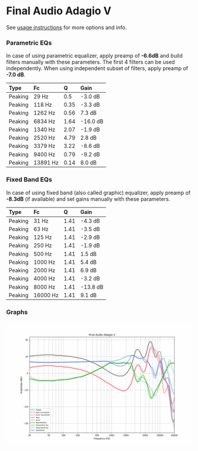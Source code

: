 # Final Audio Adagio V
See [usage instructions](https://github.com/jaakkopasanen/AutoEq#usage) for more options and info.

### Parametric EQs
In case of using parametric equalizer, apply preamp of **-6.6dB** and build filters manually
with these parameters. The first 4 filters can be used independently.
When using independent subset of filters, apply preamp of **-7.0 dB**.

| Type    | Fc       |    Q | Gain     |
|:--------|:---------|:-----|:---------|
| Peaking | 29 Hz    | 0.5  | -3.0 dB  |
| Peaking | 118 Hz   | 0.35 | -3.3 dB  |
| Peaking | 1262 Hz  | 0.56 | 7.3 dB   |
| Peaking | 6834 Hz  | 1.64 | -16.0 dB |
| Peaking | 1340 Hz  | 2.07 | -1.9 dB  |
| Peaking | 2520 Hz  | 4.79 | 2.8 dB   |
| Peaking | 3379 Hz  | 3.22 | -8.6 dB  |
| Peaking | 9400 Hz  | 0.79 | -9.2 dB  |
| Peaking | 13891 Hz | 0.14 | 8.0 dB   |

### Fixed Band EQs
In case of using fixed band (also called graphic) equalizer, apply preamp of **-8.3dB**
(if available) and set gains manually with these parameters.

| Type    | Fc       |    Q | Gain     |
|:--------|:---------|:-----|:---------|
| Peaking | 31 Hz    | 1.41 | -4.3 dB  |
| Peaking | 63 Hz    | 1.41 | -3.5 dB  |
| Peaking | 125 Hz   | 1.41 | -2.9 dB  |
| Peaking | 250 Hz   | 1.41 | -1.9 dB  |
| Peaking | 500 Hz   | 1.41 | 1.5 dB   |
| Peaking | 1000 Hz  | 1.41 | 5.4 dB   |
| Peaking | 2000 Hz  | 1.41 | 6.9 dB   |
| Peaking | 4000 Hz  | 1.41 | -3.2 dB  |
| Peaking | 8000 Hz  | 1.41 | -13.8 dB |
| Peaking | 16000 Hz | 1.41 | 9.1 dB   |

### Graphs
![](./Final%20Audio%20Adagio%20V.png)